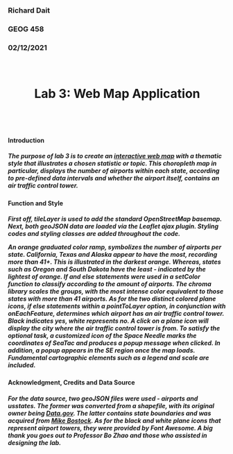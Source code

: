 <h3> Richard Dait
<h3> GEOG 458
<h3> 02/12/2021

</br>
</br>
</br>
<h1> <p align="center"> <b> Lab 3: Web Map Application</b> </p>
</br>
<h4> <b> Introduction</b> </h4> <h5> <p align="left"> The purpose of lab 3 is to create an <a href="https://github.com/jakobzhao/geog458/tree/master/labs/lab03" target="_blank">interactive web map</a> with a thematic style that illustrates a chosen statistic or topic. This choropleth map in particular, displays the number of airports within each state, according to pre-defined data intervals and whether the airport itself, contains an air traffic control tower.</p> </h5>

<h4> <b> Function and Style </b> </h4>
<h5> <p align="left"> First off, tileLayer is used to add the standard OpenStreetMap basemap. Next, both geoJSON data are loaded via the Leaflet ajax plugin. Styling codes and styling classes are added throughout the code.

An orange graduated color ramp, symbolizes the number of airports per state. California, Texas and Alaska appear to have the most, recording more than 41+. This is illustrated in the darkest orange. Whereas, states such as Oregon and South Dakota have the least - indicated by the lightest of orange. If and else statements were used in a setColor function to classify according to the amount of airports. The chroma library scales the groups, with the most intense color equivalent to those states with more than 41 airports. As for the two distinct colored plane icons, if else statements within a pointToLayer option, in conjunction with onEachFeature, determines which airport has an air traffic control tower. Black indicates yes, white represents no. A click on a plane icon will display the city where the air traffic control tower is from. To satisfy the optional task, a customized icon of the Space Needle marks the coordinates of SeaTac and produces a popup message when clicked. In addition, a popup appears in the SE region once the map loads. Fundamental cartographic elements such as a legend and scale are included.

</p> </h5>

<h4> <b> Acknowledgment, Credits and Data Source </b> </h4>
<h5> <p> For the data source, two geoJSON files were used - airports and usstates. The former was converted from a shapefile, with its original owner being <a href = "https://catalog.data.gov/dataset/usgs-small-scale-dataset-airports-of-the-united-states-201207-shapefile" target = "_blank"> Data.gov</a>. The latter contains state boundaries and was acquired from <a href = "https://bost.ocks.org/mike/" target = "_blank"> Mike Bostock</a>. As for the black and white plane icons that represent airport towers, they were provided by Font Awesome. A big thank you goes out to Professor Bo Zhao and those who assisted in designing the lab.</p> </h5>
